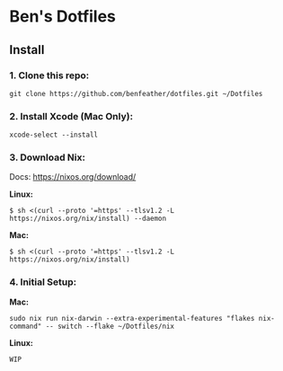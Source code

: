 # Ben's Dotfiles

## Install

### 1. Clone this repo: 

`git clone https://github.com/benfeather/dotfiles.git ~/Dotfiles`

### 2. Install Xcode (Mac Only): 

`xcode-select --install`

### 3. Download Nix:

Docs: https://nixos.org/download/

**Linux:** 

`$ sh <(curl --proto '=https' --tlsv1.2 -L https://nixos.org/nix/install) --daemon`

**Mac:** 

`$ sh <(curl --proto '=https' --tlsv1.2 -L https://nixos.org/nix/install)`

### 4. Initial Setup:

**Mac:**

`sudo nix run nix-darwin --extra-experimental-features "flakes nix-command" -- switch --flake ~/Dotfiles/nix`

**Linux:**

`WIP`